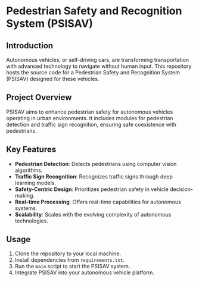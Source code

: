 # Pedestrian Safety and Recognition System (PSISAV)

## Introduction
Autonomous vehicles, or self-driving cars, are transforming transportation with advanced technology to navigate without human input. This repository hosts the source code for a Pedestrian Safety and Recognition System (PSISAV) designed for these vehicles.

## Project Overview
PSISAV aims to enhance pedestrian safety for autonomous vehicles operating in urban environments. It includes modules for pedestrian detection and traffic sign recognition, ensuring safe coexistence with pedestrians.

## Key Features
- **Pedestrian Detection**: Detects pedestrians using computer vision algorithms.
- **Traffic Sign Recognition**: Recognizes traffic signs through deep learning models.
- **Safety-Centric Design**: Prioritizes pedestrian safety in vehicle decision-making.
- **Real-time Processing**: Offers real-time capabilities for autonomous systems.
- **Scalability**: Scales with the evolving complexity of autonomous technologies.

## Usage
1. Clone the repository to your local machine.
2. Install dependencies from `requirements.txt`.
3. Run the `main` script to start the PSISAV system.
4. Integrate PSISAV into your autonomous vehicle platform.
